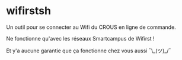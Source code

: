 # wifirstsh

Un outil pour se connecter au Wifi du CROUS en ligne de commande.

Ne fonctionne qu'avec les réseaux Smartcampus de Wifirst !

Et y'a aucune garantie que ça fonctionne chez vous aussi ¯\\\_(ツ)_/¯
